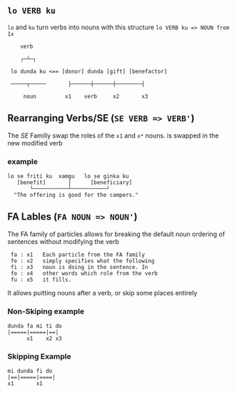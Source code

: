 ## `lo VERB ku`
`lo` and `ku` turn verbs into nouns with this structure `lo VERB ku => NOUN from 1x`

```
    verb

    ┌─┴─┐

 lo dunda ku <== [donor] dunda [gift] [benefactor]

 ─────┬─────       ├──────┼──────┼────────┤

     noun         x1    verb     x2       x3

```

##  Rearranging Verbs/SE (`SE VERB => VERB'`)
The *SE* Familly swap the roles of the `x1` and `x*` nouns. is swapped in the new modified verb

### example
```
lo se friti ku  xamgu   lo se ginka ku
   [benefit]       |      [beneficiary]
       └───────────┴───────────┘
  "The offering is good for the campers."
```


## FA Lables (`FA NOUN => NOUN'`)
The FA family of particles allows for breaking the default noun ordering of sentences without modifying the verb


```
 fa : x1   Each particle from the FA family
 fe : x2   simply specifies what the following
 fi : x3   noun is doing in the sentence. In
 fo : x4   other words which role from the verb
 fu : x5   it fills.
 ```
 It allows puitting nouns after a verb, or skip some places entirely
### Non-Skiping example
```
dunda fa mi ti do
|=====|=====|==|
      x1    x2 x3
```
### Skipping Example

```
mi dunda fi do 
|==|=====|====|
x1       x1
```
